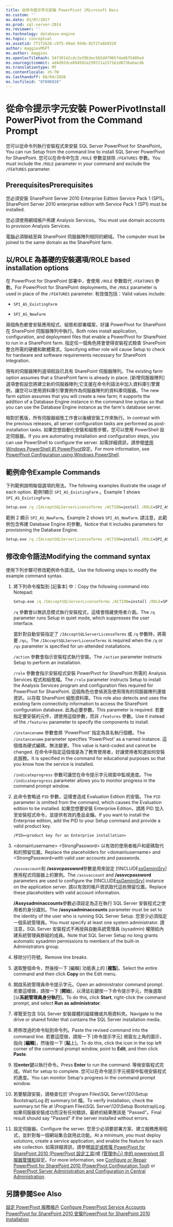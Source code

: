 ```yaml
---
title: 從命令提示字元安裝 PowerPivot |Microsoft Docs
ms.custom: ''
ms.date: 03/07/2017
ms.prod: sql-server-2014
ms.reviewer: ''
ms.technology: database-engine
ms.topic: conceptual
ms.assetid: 7f1f2b28-c9f5-49ad-934b-02f2fa6b9328
author: maggiesMSFT
ms.author: maggies
ms.openlocfilehash: 54f30142cdc2e39b3ec565d4f965fdad675405e4
ms.sourcegitcommit: ad4d92dce894592a259721a1571b1d8736abacdb
ms.translationtype: MT
ms.contentlocale: zh-TW
ms.lasthandoff: 08/04/2020
ms.locfileid: "87606028"
---
```

# <a name="install-powerpivot-from-the-command-prompt"></a><span data-ttu-id="d24f5-102">從命令提示字元安裝 PowerPivot</span><span class="sxs-lookup"><span data-stu-id="d24f5-102">Install PowerPivot from the Command Prompt</span></span>
  <span data-ttu-id="d24f5-103">您可以從命令列執行安裝程式來安裝 SQL Server PowerPivot for SharePoint。</span><span class="sxs-lookup"><span data-stu-id="d24f5-103">You can run Setup from the command line to install SQL Server PowerPivot for SharePoint.</span></span> <span data-ttu-id="d24f5-104">您可以在命令中包含 `/ROLE` 參數並排除 `/FEATURES` 參數。</span><span class="sxs-lookup"><span data-stu-id="d24f5-104">You must include the `/ROLE` parameter in your command and exclude the `/FEATURES` parameter.</span></span>  
  
## <a name="prerequisites"></a><span data-ttu-id="d24f5-105">Prerequisites</span><span class="sxs-lookup"><span data-stu-id="d24f5-105">Prerequisites</span></span>  
 <span data-ttu-id="d24f5-106">您必須安裝 SharePoint Server 2010 Enterprise Edition Service Pack 1 (SP1)。</span><span class="sxs-lookup"><span data-stu-id="d24f5-106">SharePoint Server 2010 enterprise edition with Service Pack 1 (SP1) must be installed.</span></span>  
  
 <span data-ttu-id="d24f5-107">您必須使用網域帳戶佈建 Analysis Services。</span><span class="sxs-lookup"><span data-stu-id="d24f5-107">You must use domain accounts to provision Analysis Services.</span></span>  
  
 <span data-ttu-id="d24f5-108">電腦必須聯結至與 SharePoint 伺服器陣列相同的網域。</span><span class="sxs-lookup"><span data-stu-id="d24f5-108">The computer must be joined to the same domain as the SharePoint farm.</span></span>  
  
##  <a name="role-based-installation-options"></a><a name="Commands"></a><span data-ttu-id="d24f5-109">以/ROLE 為基礎的安裝選項</span><span class="sxs-lookup"><span data-stu-id="d24f5-109">/ROLE based installation options</span></span>  
 <span data-ttu-id="d24f5-110">在 PowerPivot for SharePoint 部署中，會使用 `/ROLE` 參數取代 `/FEATURES` 參數。</span><span class="sxs-lookup"><span data-stu-id="d24f5-110">For PowerPivot for SharePoint deployments, the `/ROLE` parameter is used in place of the `/FEATURES` parameter.</span></span> <span data-ttu-id="d24f5-111">有效值包括：</span><span class="sxs-lookup"><span data-stu-id="d24f5-111">Valid values include:</span></span>  
  
-   `SPI_AS_ExistingFarm`  
  
-   `SPI_AS_NewFarm`  
  
 <span data-ttu-id="d24f5-112">兩個角色都會安裝應用程式、組態和部署檔案，好讓 PowerPivot for SharePoint 在 SharePoint 伺服器陣列中執行。</span><span class="sxs-lookup"><span data-stu-id="d24f5-112">Both roles install application, configuration, and deployment files that enable a PowerPivot for SharePoint to run in a SharePoint farm.</span></span> <span data-ttu-id="d24f5-113">指定任一個角色將會使得安裝程式檢查 SharePoint 整合所需的硬體和軟體需求。</span><span class="sxs-lookup"><span data-stu-id="d24f5-113">Specifying either role will cause Setup to check for hardware and software requirements necessary for SharePoint integration.</span></span>  
  
 <span data-ttu-id="d24f5-114">現有的伺服器陣列選項假設已具有 SharePoint 伺服器陣列。</span><span class="sxs-lookup"><span data-stu-id="d24f5-114">The existing farm option assumes that a SharePoint farm is already in place.</span></span> <span data-ttu-id="d24f5-115">[新增伺服器陣列] 選項會假設您將建立新的伺服器陣列;它支援在命令列語法中加入資料庫引擎實例，讓您可以使用資料庫引擎實例作為伺服器陣列的資料庫伺服器。</span><span class="sxs-lookup"><span data-stu-id="d24f5-115">The new farm option assumes that you will create a new farm; it supports the addition of a Database Engine instance in the command line syntax so that you can use the Database Engine instance as the farm's database server.</span></span>  
  
 <span data-ttu-id="d24f5-116">相對於舊版，所有伺服器組態工作會以後續安裝工作來執行。</span><span class="sxs-lookup"><span data-stu-id="d24f5-116">In contrast with the previous releases, all server configuration tasks are performed as post-installation tasks.</span></span> <span data-ttu-id="d24f5-117">如果您想自動化安裝和組態步驟，您可以使用 PowerShell 設定伺服器。</span><span class="sxs-lookup"><span data-stu-id="d24f5-117">If you are automating installation and configuration steps, you can use PowerShell to configure the server.</span></span> <span data-ttu-id="d24f5-118">如需詳細資訊，請參閱[使用 Windows PowerShell 的 PowerPivot](https://docs.microsoft.com/analysis-services/power-pivot-sharepoint/power-pivot-configuration-using-windows-powershell)設定。</span><span class="sxs-lookup"><span data-stu-id="d24f5-118">For more information, see [PowerPivot Configuration using Windows PowerShell](https://docs.microsoft.com/analysis-services/power-pivot-sharepoint/power-pivot-configuration-using-windows-powershell).</span></span>  
  
## <a name="example-commands"></a><span data-ttu-id="d24f5-119">範例命令</span><span class="sxs-lookup"><span data-stu-id="d24f5-119">Example Commands</span></span>  
 <span data-ttu-id="d24f5-120">下列範例說明每個選項的用法。</span><span class="sxs-lookup"><span data-stu-id="d24f5-120">The following examples illustrate the usage of each option.</span></span> <span data-ttu-id="d24f5-121">範例1顯示 `SPI_AS_ExistingFarm` 。</span><span class="sxs-lookup"><span data-stu-id="d24f5-121">Example 1 shows `SPI_AS_ExistingFarm`.</span></span>  
  
```cmd
Setup.exe /q /IAcceptSQLServerLicenseTerms /ACTION=install /ROLE=SPI_AS_ExistingFarm /INSTANCENAME=PowerPivot /INDICATEPROGRESS/ASSVCACCOUNT=<DomainName\UserName> /ASSVCPASSWORD=<StrongPassword> /ASSYSADMINACCOUNTS=<DomainName\UserName>   
```  
  
 <span data-ttu-id="d24f5-122">範例 2 顯示 `SPI_AS_NewFarm`。</span><span class="sxs-lookup"><span data-stu-id="d24f5-122">Example 2 shows `SPI_AS_NewFarm`.</span></span> <span data-ttu-id="d24f5-123">請注意，此範例包含佈建 Database Engine 的參數。</span><span class="sxs-lookup"><span data-stu-id="d24f5-123">Notice that it includes parameters for provisioning the Database Engine.</span></span>  
  
```cmd
Setup.exe /q /IAcceptSQLServerLicenseTerms /ACTION=install /ROLE=SPI_AS_NewFarm /INSTANCENAME=PowerPivot /INDICATEPROGRESS/SQLSVCACCOUNT=<DomainName\UserName> /SQLSVCPASSWORD=<StrongPassword> /SQLSYSADMINACCOUNTS=<DomainName\UserName> /AGTSVCACCOUNT=<DomainName\UserName> /AGTSVCPASSWORD=<StrongPassword> /ASSVCACCOUNT=<DomainName\UserName> /ASSVCPASSWORD=<StrongPassword> /ASSYSADMINACCOUNTS=<DomainName\UserName>   
```  
  
##  <a name="modifying-the-command-syntax"></a><a name="Join"></a><span data-ttu-id="d24f5-124">修改命令語法</span><span class="sxs-lookup"><span data-stu-id="d24f5-124">Modifying the command syntax</span></span>  
 <span data-ttu-id="d24f5-125">使用下列步驟可修改範例命令語法。</span><span class="sxs-lookup"><span data-stu-id="d24f5-125">Use the following steps to modify the example command syntax.</span></span>  
  
1.  <span data-ttu-id="d24f5-126">將下列命令複製到 [記事本] 中：</span><span class="sxs-lookup"><span data-stu-id="d24f5-126">Copy the following command into Notepad:</span></span>  
  
    ```cmd
    Setup.exe /q /IAcceptSQLServerLicenseTerms /ACTION=install /ROLE=SPI_AS_ExistingFarm /INSTANCENAME=PowerPivot /INDICATEPROGRESS/ASSVCACCOUNT=<DomainName\UserName> /ASSVCPASSWORD=<StrongPassword> /ASSYSADMINACCOUNTS=<DomainName\UserName>   
    ```  
  
     <span data-ttu-id="d24f5-127">`/q` 參數會以無訊息模式執行安裝程式，這樣會隱藏使用者介面。</span><span class="sxs-lookup"><span data-stu-id="d24f5-127">The `/q` parameter runs Setup in quiet mode, which suppresses the user interface.</span></span>  
  
     <span data-ttu-id="d24f5-128">當針對自動安裝指定了 `/IAcceptSQLServerLicenseTerms` 或 `/q` 參數時，將需要 `/qs`。</span><span class="sxs-lookup"><span data-stu-id="d24f5-128">The `/IAcceptSQLServerLicenseTerms` is required when the `/q` or `/qs` parameter is specified for un-attended installations.</span></span>  
  
     <span data-ttu-id="d24f5-129">`/action` 參數會指示安裝程式執行安裝。</span><span class="sxs-lookup"><span data-stu-id="d24f5-129">The `/action` parameter instructs Setup to perform an installation.</span></span>  
  
     <span data-ttu-id="d24f5-130">`/role` 參數會指示安裝程式安裝 PowerPivot for SharePoint 所需的 Analysis Services 程式和組態檔。</span><span class="sxs-lookup"><span data-stu-id="d24f5-130">The `/role` parameter instructs Setup to install the Analysis Services program and configuration files required for PowerPivot for SharePoint.</span></span> <span data-ttu-id="d24f5-131">這個角色也會偵測及使用現有的伺服器陣列連接資訊，以存取 SharePoint 組態資料庫。</span><span class="sxs-lookup"><span data-stu-id="d24f5-131">This role also detects and uses the existing farm connectivity information to access the SharePoint configuration database.</span></span> <span data-ttu-id="d24f5-132">此為必要參數。</span><span class="sxs-lookup"><span data-stu-id="d24f5-132">This parameter is required.</span></span> <span data-ttu-id="d24f5-133">若要指定要安裝的元件，請使用這個參數，而非 `/features` 參數。</span><span class="sxs-lookup"><span data-stu-id="d24f5-133">Use it instead of the `/features` parameter to specify the components to install.</span></span>  
  
     <span data-ttu-id="d24f5-134">`/instancename` 參數會將 'PowerPivot' 指定為具名執行個體。</span><span class="sxs-lookup"><span data-stu-id="d24f5-134">The `/instancename` parameter specifies 'PowerPivot' as a named instance.</span></span> <span data-ttu-id="d24f5-135">這個值為硬式編碼，無法變更。</span><span class="sxs-lookup"><span data-stu-id="d24f5-135">This value is hard-coded and cannot be changed.</span></span> <span data-ttu-id="d24f5-136">在命令中指定這個值是為了教育使用者，好讓使用者知道如何安裝此服務。</span><span class="sxs-lookup"><span data-stu-id="d24f5-136">It is specified in the command for educational purposes so that you know how the service is installed.</span></span>  
  
     <span data-ttu-id="d24f5-137">`/indicateprogress` 參數可讓您在命令提示字元視窗中監視進度。</span><span class="sxs-lookup"><span data-stu-id="d24f5-137">The `/indicateprogress` parameter allows you to monitor progress in the command prompt window.</span></span>  
  
2.  <span data-ttu-id="d24f5-138">此命令會略過 `PID` 參數，這樣會造成 Evaluation Edition 的安裝。</span><span class="sxs-lookup"><span data-stu-id="d24f5-138">The `PID` parameter is omitted from the command, which causes the Evaluation edition to be installed.</span></span> <span data-ttu-id="d24f5-139">如果您想要安裝 Enterprise Edition，請將 PID 加入至安裝程式命令，並提供有效的產品金鑰。</span><span class="sxs-lookup"><span data-stu-id="d24f5-139">If you want to install the Enterprise edition, add the PID to your Setup command and provide a valid product key.</span></span>  
  
    ```  
    /PID=<product key for an Enterprise installation>  
    ```  
  
3.  <span data-ttu-id="d24f5-140">\<domain\username> \<StrongPassword> 以有效的使用者帳戶和密碼取代和的預留位置。</span><span class="sxs-lookup"><span data-stu-id="d24f5-140">Replace the placeholders for \<domain\username> and \<StrongPassword>with valid user accounts and passwords.</span></span>  
  
     <span data-ttu-id="d24f5-141">`/assvaccount`和 **/assvcpassword**參數是用來設定 [!INCLUDE[ssGeminiSrv](../../includes/ssgeminisrv-md.md)] 應用程式伺服器上的實例。</span><span class="sxs-lookup"><span data-stu-id="d24f5-141">The `/assvaccount` and **/assvcpassword** parameters are used to configure the [!INCLUDE[ssGeminiSrv](../../includes/ssgeminisrv-md.md)] instance on the application server.</span></span> <span data-ttu-id="d24f5-142">請以有效的帳戶資訊取代這些預留位置。</span><span class="sxs-lookup"><span data-stu-id="d24f5-142">Replace these placeholders with valid account information.</span></span>  
  
     <span data-ttu-id="d24f5-143">**/Assysadminaccounts**參數必須設定為正在執行 SQL Server 安裝程式之使用者的身分識別。</span><span class="sxs-lookup"><span data-stu-id="d24f5-143">The **/assysadminaccounts** parameter must be set to the identity of the user who is running SQL Server Setup.</span></span> <span data-ttu-id="d24f5-144">您至少必須指定一個系統管理員。</span><span class="sxs-lookup"><span data-stu-id="d24f5-144">You must specify at least one system administrator.</span></span> <span data-ttu-id="d24f5-145">請注意，SQL Server 安裝程式不再授與自動系統管理員 (sysadmin) 權限給內建系統管理員群組的成員。</span><span class="sxs-lookup"><span data-stu-id="d24f5-145">Note that SQL Server Setup no long grants automatic sysadmin permissions to members of the built-in Administrators group.</span></span>  
  
4.  <span data-ttu-id="d24f5-146">移除分行符號。</span><span class="sxs-lookup"><span data-stu-id="d24f5-146">Remove line breaks.</span></span>  
  
5.  <span data-ttu-id="d24f5-147">選取整個命令，然後按一下 [編輯] 功能表上的 [**複製**]。</span><span class="sxs-lookup"><span data-stu-id="d24f5-147">Select the entire command and then click **Copy** on the Edit menu.</span></span>  
  
6.  <span data-ttu-id="d24f5-148">開啟系統管理員命令提示字元。</span><span class="sxs-lookup"><span data-stu-id="d24f5-148">Open an administrator command prompt.</span></span> <span data-ttu-id="d24f5-149">若要這樣做，請按一下 [**開始**]，以滑鼠右鍵按一下命令提示字元，然後選取 [以**系統管理員身分執行**]。</span><span class="sxs-lookup"><span data-stu-id="d24f5-149">To do this, click **Start**, right-click the command prompt, and select **Run as administrator**.</span></span>  
  
7.  <span data-ttu-id="d24f5-150">導覽至包含 SQL Server 安裝媒體的磁碟機或共用資料夾。</span><span class="sxs-lookup"><span data-stu-id="d24f5-150">Navigate to the drive or shared folder that contains the SQL Server installation media.</span></span>  
  
8.  <span data-ttu-id="d24f5-151">將修改過的命令貼到命令列。</span><span class="sxs-lookup"><span data-stu-id="d24f5-151">Paste the revised command into the command line.</span></span> <span data-ttu-id="d24f5-152">若要這麼做，請按一下 [命令提示字元] 視窗左上角的圖示，指向 [**編輯**]，然後按一下 [**貼**上]。</span><span class="sxs-lookup"><span data-stu-id="d24f5-152">To do this, click the icon in the top left corner of the command prompt window, point to **Edit**, and then click **Paste**.</span></span>  
  
9. <span data-ttu-id="d24f5-153">按**enter**鍵以執行命令。</span><span class="sxs-lookup"><span data-stu-id="d24f5-153">Press **Enter** to run the command.</span></span> <span data-ttu-id="d24f5-154">等候安裝程式完成。</span><span class="sxs-lookup"><span data-stu-id="d24f5-154">Wait for setup to complete.</span></span> <span data-ttu-id="d24f5-155">您可以在命令提示字元視窗中監視安裝程式的進度。</span><span class="sxs-lookup"><span data-stu-id="d24f5-155">You can monitor Setup's progress in the command prompt window.</span></span>  
  
10. <span data-ttu-id="d24f5-156">若要驗證安裝，請檢查位於 \Program Files\SQL Server\120\Setup Bootstrap\Log 的 summary.txt 檔。</span><span class="sxs-lookup"><span data-stu-id="d24f5-156">To verify installation, check the summary.txt file at \Program Files\SQL Server\120\Setup Bootstrap\Log.</span></span> <span data-ttu-id="d24f5-157">如果伺服器安裝成功而沒有任何錯誤，最終的結果應該是 "Passed"。</span><span class="sxs-lookup"><span data-stu-id="d24f5-157">Final result should say "Passed" if the server installed without errors.</span></span>  
  
11. <span data-ttu-id="d24f5-158">設定伺服器。</span><span class="sxs-lookup"><span data-stu-id="d24f5-158">Configure the server.</span></span> <span data-ttu-id="d24f5-159">您至少必須要部署方案、建立服務應用程式，並針對每一個網站集合啟用此功能。</span><span class="sxs-lookup"><span data-stu-id="d24f5-159">At a minimum, you must deploy solutions, create a service application, and enable the feature for each site collection.</span></span> <span data-ttu-id="d24f5-160">如需詳細資訊，請參閱[設定或修復 PowerPivot for SharePoint 2010 &#40;PowerPivot 設定工具&#41;](../../../2014/analysis-services/configure-repair-powerpivot-sharepoint-2010.md)或 [[管理中心] 中的 powerpivot 伺服器管理和](https://docs.microsoft.com/analysis-services/power-pivot-sharepoint/power-pivot-server-administration-and-configuration-in-central-administration)設定。</span><span class="sxs-lookup"><span data-stu-id="d24f5-160">For more information, see [Configure or Repair PowerPivot for SharePoint 2010 &#40;PowerPivot Configuration Tool&#41;](../../../2014/analysis-services/configure-repair-powerpivot-sharepoint-2010.md) or [PowerPivot Server Administration and Configuration in Central Administration](https://docs.microsoft.com/analysis-services/power-pivot-sharepoint/power-pivot-server-administration-and-configuration-in-central-administration).</span></span>  
  
## <a name="see-also"></a><span data-ttu-id="d24f5-161">另請參閱</span><span class="sxs-lookup"><span data-stu-id="d24f5-161">See Also</span></span>  
 <span data-ttu-id="d24f5-162">[設定 PowerPivot 服務帳戶](https://docs.microsoft.com/analysis-services/power-pivot-sharepoint/configure-power-pivot-service-accounts) </span><span class="sxs-lookup"><span data-stu-id="d24f5-162">[Configure PowerPivot Service Accounts](https://docs.microsoft.com/analysis-services/power-pivot-sharepoint/configure-power-pivot-service-accounts) </span></span>  
 [<span data-ttu-id="d24f5-163">PowerPivot for SharePoint 2010 安裝</span><span class="sxs-lookup"><span data-stu-id="d24f5-163">PowerPivot for SharePoint 2010 Installation</span></span>](../../../2014/sql-server/install/powerpivot-for-sharepoint-2010-installation.md)  
